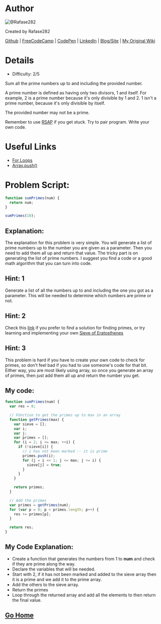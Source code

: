 # Author
![@Rafase282](https://avatars0.githubusercontent.com/Rafase282?&s=128)

Created by Rafase282

[Github](https://github.com/Rafase282) | [FreeCodeCamp](http://www.freecodecamp.com/rafase282) |  [CodePen](http://codepen.io/Rafase282/) | [LinkedIn](https://www.linkedin.com/in/rafase282) | [Blog/Site](https://rafase282.wordpress.com/) | [My Original Wiki](http://rafase282.github.io/My-FreeCodeCamp-Code/)

# Details
- Difficulty: 2/5

Sum all the prime numbers up to and including the provided number.

A prime number is defined as having only two divisors, 1 and itself. For example, 2 is a prime number because it's only divisible by 1 and 2. 1 isn't a prime number, because it's only divisible by itself.

The provided number may not be a prime.

Remember to use [RSAP](http://www.freecodecamp.com/field-guide/how-do-i-get-help-when-I-get-stuck) if you get stuck. Try to pair program. Write your own code.

# Useful Links
- [For Loops](https://developer.mozilla.org/en-US/docs/Web/JavaScript/Reference/Statements/for)
- [Array.push()](https://developer.mozilla.org/en-US/docs/Web/JavaScript/Reference/Global_Objects/Array/push)

# Problem Script:

```js
function sumPrimes(num) {
  return num;
}

sumPrimes(10);
```

## Explanation:
The explanation for this problem is very simple. You will generate a list of prime numbers up to the number you are given as a parameter. Then you need to add them all up and return that value. The tricky part is on generating the list of prime numbers. I suggest you find a code or a good math algorithm that you can turn into code.

## Hint: 1
Generate a list of all the numbers up to and including the one you got as a parameter. This will be needed to determine which numbers are prime or not.

## Hint: 2
Check this [link](http://stackoverflow.com/questions/11966520/how-to-find-prime-numbers-between-0-100) if you prefer to find a solution for finding primes, or try learning and implementing your own [Sieve of Eratosthenes](https://en.wikipedia.org/wiki/Sieve_of_Eratosthenes)

## Hint: 3
This problem is hard if you have to create your own code to check for primes, so don't feel bad if you had to use someone's code for that bit. Either way, you are most likely using array, so once you generate an array of primes, then just add them all up and return the number you get.

## My code:

```js
function sumPrimes(num) {
  var res = 0;

  // FUnction to get the primes up to max in an array
  function getPrimes(max) {
    var sieve = [];
    var i;
    var j;
    var primes = [];
    for (i = 2; i <= max; ++i) {
      if (!sieve[i]) {
        // i has not been marked -- it is prime
        primes.push(i);
        for (j = i << 1; j <= max; j += i) {
          sieve[j] = true;
        }
      }
    }

    return primes;
  }

  // Add the primes
  var primes = getPrimes(num);
  for (var p = 0; p < primes.length; p++) {
    res += primes[p];
  }

  return res;
}
```

## My Code Explanation:
- Create a function that generates the numbers from 1 to **num** and check if they are prime along the way.
- Declare the variables that will be needed.
- Start with 2, if it has not been marked and added to the sieve array then it is a prime and we add it to the prime array.
- Add the others to the sieve array.
- Return the primes
- Loop through the returned array and add all the elements to then return the final value.

## [Go Home](https://github.com/Rafase282/My-FreeCodeCamp-Code/wiki)
